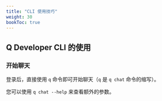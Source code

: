 ```yaml
---
title: "CLI 使用技巧"
weight: 30
bookToc: true
---
```


## Q Developer CLI 的使用

### 开始聊天

登录后，直接使用 `q` 命令即可开始聊天（`q` 是 `q chat` 命令的缩写）。

您可以使用 `q chat --help` 来查看额外的参数。

